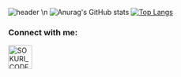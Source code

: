 ![header](https://capsule-render.vercel.app/api?type=waving&color=gradient&height=250&section=header&text=God-woojin&fontSize=90)
\n
![Anurag's GitHub stats](https://github-readme-stats.vercel.app/api?username=God-woojin&show_icons=true&theme=radical)
[![Top Langs](https://github-readme-stats.vercel.app/api/top-langs/?username=God-woojin&layout=compact)](https://github.com/God-woojin/github-readme-stats)


### Connect with me:
[<img align="left" alt="SOKURI_CODE | Instagram" width="48px" src="https://img.icons8.com/color/48/000000/instagram-new--v2.png" />][instagram]

[instagram]: https://instagram.com/xziniwrsin_
